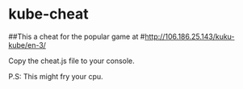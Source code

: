 # kube-cheat

##This a cheat for the popular game
at 
#http://106.186.25.143/kuku-kube/en-3/

Copy the cheat.js file to your console. 

P.S: This might fry your cpu. 
